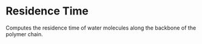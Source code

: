 # Residence Time
Computes the residence time of water molecules along the backbone of the polymer chain.
